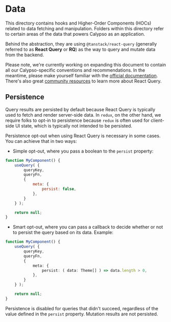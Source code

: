 # Data

This directory contains hooks and Higher-Order Components (HOCs) related to data fetching and manipulation. Folders within this directory refer to certain areas of the data that powers Calypso as an application.

Behind the abstraction, they are using `@tanstack/react-query` (generally referred to as **React Query** or **RQ**) as the way to query and mutate data from the backend.

Please note, we're currently working on expanding this document to contain all our Calypso-specific conventions and recommendations. In the meantime, please make yourself familiar with the [official documentation](https://tanstack.com/query/v4/docs/react/overview). There's also great [community resources](https://tkdodo.eu/blog/practical-react-query) to learn more about React Query.

## Persistence

Query results are persisted by default because React Query is typically used to fetch and render server-side data. In `redux`, on the other hand, we require folks to opt-in to persistence because `redux` is often used for client-side UI state, which is typically not intended to be persisted.

Persistence opt-out when using React Query is necessary in some cases. You can achieve that in two ways:

- Simple opt-out, where you pass a boolean to the `persist` property:

```js
function MyComponent() {
	useQuery( {
		queryKey,
		queryFn,
		{
			meta: {
				persist: false,
			},
		}
	} );

	return null;
}
```

- Smart opt-out, where you can pass a callback to decide whether or not to persist the query based on its data. Example:

```ts
function MyComponent() {
	useQuery( {
		queryKey,
		queryFn,
		{
			meta: {
				persist: ( data: Theme[] ) => data.length > 0,
			},
		}
 	} );

	return null;
}
```

Persistence is disabled for queries that didn't succeed, regardless of the value defined in the `persist` property. Mutation results are not persisted.
